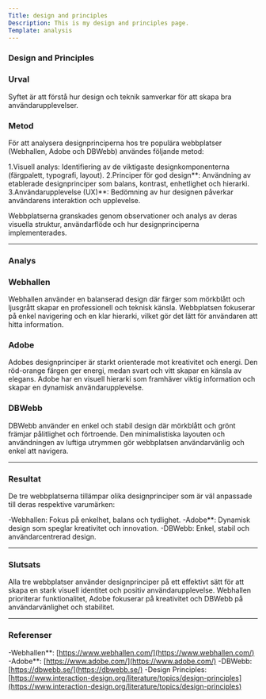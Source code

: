 ```yaml
---
Title: design and principles
Description: This is my design and principles page.
Template: analysis
---
```


### Design and Principles
### Urval
Syftet är att förstå hur design och teknik samverkar för att skapa bra användarupplevelser.

### Metod

För att analysera designprinciperna hos tre populära webbplatser (Webhallen, Adobe och DBWebb) användes följande metod:

1.Visuell analys: Identifiering av de viktigaste designkomponenterna (färgpalett, typografi, layout).
2.Principer för god design**: Användning av etablerade designprinciper som balans, kontrast, enhetlighet och hierarki.
3.Användarupplevelse (UX)**: Bedömning av hur designen påverkar användarens interaktion och upplevelse.

Webbplatserna granskades genom observationer och analys av deras visuella struktur, användarflöde och hur designprinciperna implementerades.

---

### Analys

### Webhallen
Webhallen använder en balanserad design där färger som mörkblått och ljusgrått skapar en professionell och teknisk känsla. Webbplatsen fokuserar på enkel navigering och en klar hierarki, vilket gör det lätt för användaren att hitta information.

### Adobe
Adobes designprinciper är starkt orienterade mot kreativitet och energi. Den röd-orange färgen ger energi, medan svart och vitt skapar en känsla av elegans. Adobe har en visuell hierarki som framhäver viktig information och skapar en dynamisk användarupplevelse.

### DBWebb
DBWebb använder en enkel och stabil design där mörkblått och grönt främjar pålitlighet och förtroende. Den minimalistiska layouten och användningen av luftiga utrymmen gör webbplatsen användarvänlig och enkel att navigera.

---

### Resultat

De tre webbplatserna tillämpar olika designprinciper som är väl anpassade till deras respektive varumärken:

-Webhallen: Fokus på enkelhet, balans och tydlighet.
-Adobe**: Dynamisk design som speglar kreativitet och innovation.
-DBWebb: Enkel, stabil och användarcentrerad design.

---

### Slutsats

Alla tre webbplatser använder designprinciper på ett effektivt sätt för att skapa en stark visuell identitet och positiv användarupplevelse. Webhallen prioriterar funktionalitet, Adobe fokuserar på kreativitet och DBWebb på användarvänlighet och stabilitet.

---

### Referenser

-Webhallen**: [https://www.webhallen.com/](https://www.webhallen.com/)
-Adobe**: [https://www.adobe.com/](https://www.adobe.com/)
-DBWebb: [https://dbwebb.se/](https://dbwebb.se/)
-Design Principles: [https://www.interaction-design.org/literature/topics/design-principles](https://www.interaction-design.org/literature/topics/design-principles)
